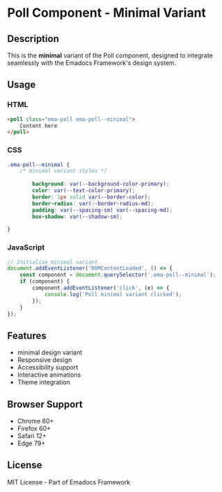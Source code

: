 # Poll Component - Minimal Variant

## Description
This is the **minimal** variant of the Poll component, designed to integrate seamlessly with the Emadocs Framework's design system.

## Usage

### HTML
```html
<poll class="ema-poll ema-poll--minimal">
    Content here
</poll>
```

### CSS
```css
.ema-poll--minimal {
    /* minimal variant styles */
    
        background: var(--background-color-primary);
        color: var(--text-color-primary);
        border: 1px solid var(--border-color);
        border-radius: var(--border-radius-md);
        padding: var(--spacing-sm) var(--spacing-md);
        box-shadow: var(--shadow-sm);
    
}
```

### JavaScript
```javascript
// Initialize minimal variant
document.addEventListener('DOMContentLoaded', () => {
    const component = document.querySelector('.ema-poll--minimal');
    if (component) {
        component.addEventListener('click', (e) => {
            console.log('Poll minimal variant clicked');
        });
    }
});
```

## Features
- minimal design variant
- Responsive design
- Accessibility support
- Interactive animations
- Theme integration

## Browser Support
- Chrome 60+
- Firefox 60+
- Safari 12+
- Edge 79+

## License
MIT License - Part of Emadocs Framework
